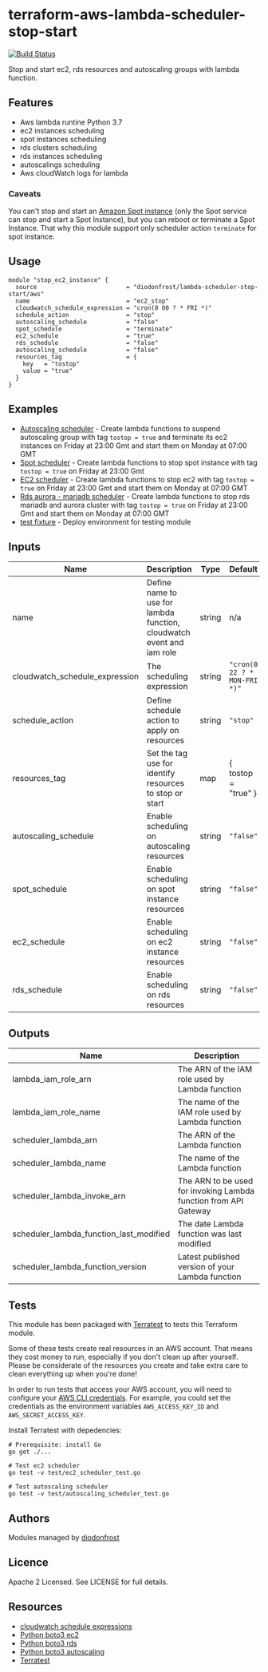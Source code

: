 # terraform-aws-lambda-scheduler-stop-start

[![Build Status](https://api.travis-ci.org/diodonfrost/terraform-aws-lambda-scheduler-stop-start.svg?branch=master)](https://travis-ci.org/diodonfrost/terraform-aws-lambda-scheduler-stop-start)

Stop and start ec2, rds resources and autoscaling groups with lambda function.

## Features

*   Aws lambda runtine Python 3.7
*   ec2 instances scheduling
*   spot instances scheduling
*   rds clusters scheduling
*   rds instances scheduling
*   autoscalings scheduling
*   Aws cloudWatch logs for lambda

### Caveats
You can't stop and start an [Amazon Spot instance](https://docs.aws.amazon.com/AWSEC2/latest/UserGuide/how-spot-instances-work.html) (only the Spot service can stop and start a Spot Instance), but you can reboot or terminate a Spot Instance. That why this module support only scheduler action `terminate` for spot instance.

## Usage
```hcl
module "stop_ec2_instance" {
  source                         = "diodonfrost/lambda-scheduler-stop-start/aws"
  name                           = "ec2_stop"
  cloudwatch_schedule_expression = "cron(0 00 ? * FRI *)"
  schedule_action                = "stop"
  autoscaling_schedule           = "false"
  spot_schedule                  = "terminate"
  ec2_schedule                   = "true"
  rds_schedule                   = "false"
  autoscaling_schedule           = "false"
  resources_tag                  = {
    key   = "tostop"
    value = "true"
  }
}
```

## Examples

*   [Autoscaling scheduler](https://github.com/diodonfrost/terraform-aws-lambda-scheduler-stop-start/tree/master/examples/autoscaling-schedule) - Create lambda functions to suspend autoscaling group with tag `tostop = true` and terminate its ec2 instances on Friday at 23:00 Gmt and start them on Monday at 07:00 GMT
*   [Spot scheduler](https://github.com/diodonfrost/terraform-aws-lambda-scheduler-stop-start/tree/master/examples/spot-schedule) - Create lambda functions to stop spot instance with tag `tostop = true` on Friday at 23:00 Gmt
*   [EC2 scheduler](https://github.com/diodonfrost/terraform-aws-lambda-scheduler-stop-start/tree/master/examples/ec2-schedule) - Create lambda functions to stop ec2 with tag `tostop = true` on Friday at 23:00 Gmt and start them on Monday at 07:00 GMT
*   [Rds aurora - mariadb scheduler](https://github.com/diodonfrost/terraform-aws-lambda-scheduler-stop-start/tree/master/examples/rds-schedule) - Create lambda functions to stop rds mariadb and aurora cluster with tag `tostop = true` on Friday at 23:00 Gmt and start them on Monday at 07:00 GMT
*   [test fixture](https://github.com/diodonfrost/terraform-aws-lambda-scheduler-stop-start/tree/master/examples/test_fixture) - Deploy environment for testing module

<!-- BEGINNING OF PRE-COMMIT-TERRAFORM DOCS HOOK -->

## Inputs

| Name | Description | Type | Default | Required |
|------|-------------|------|---------|----------|
| name | Define name to use for lambda function, cloudwatch event and iam role | string | n/a | yes |
| cloudwatch_schedule_expression | The scheduling expression | string | `"cron(0 22 ? * MON-FRI *)"` | yes |
| schedule_action | Define schedule action to apply on resources | string | `"stop"` | yes |
| resources_tag | Set the tag use for identify resources to stop or start | map | { tostop = "true" } | yes |
| autoscaling_schedule | Enable scheduling on autoscaling resources | string | `"false"` | no |
| spot_schedule | Enable scheduling on spot instance resources | string | `"false"` | no |
| ec2_schedule | Enable scheduling on ec2 instance resources | string | `"false"` | no |
| rds_schedule | Enable scheduling on rds resources | string | `"false"` | no |

## Outputs

| Name | Description |
|------|-------------|
| lambda_iam_role_arn | The ARN of the IAM role used by Lambda function |
| lambda_iam_role_name | The name of the IAM role used by Lambda function |
| scheduler_lambda_arn | The ARN of the Lambda function |
| scheduler_lambda_name | The name of the Lambda function |
| scheduler_lambda_invoke_arn | The ARN to be used for invoking Lambda function from API Gateway |
| scheduler_lambda_function_last_modified | The date Lambda function was last modified |
| scheduler_lambda_function_version | Latest published version of your Lambda function |

<!-- END OF PRE-COMMIT-TERRAFORM DOCS HOOK -->

## Tests

This module has been packaged with [Terratest](https://github.com/gruntwork-io/terratest) to tests this Terraform module.

Some of these tests create real resources in an AWS account. That means they cost money to run, especially if you don't clean up after yourself. Please be considerate of the resources you create and take extra care to clean everything up when you're done!

In order to run tests that access your AWS account, you will need to configure your [AWS CLI
credentials](https://docs.aws.amazon.com/cli/latest/userguide/cli-chap-getting-started.html). For example, you could
set the credentials as the environment variables `AWS_ACCESS_KEY_ID` and `AWS_SECRET_ACCESS_KEY`.

Install Terratest with depedencies:

```shell
# Prerequisite: install Go
go get ./...
```

```shell
# Test ec2 scheduler
go test -v test/ec2_scheduler_test.go

# Test autoscaling scheduler
go test -v test/autoscaling_scheduler_test.go
```

## Authors

Modules managed by [diodonfrost](https://github.com/diodonfrost)

## Licence

Apache 2 Licensed. See LICENSE for full details.

## Resources

*   [cloudwatch schedule expressions](https://docs.aws.amazon.com/AmazonCloudWatch/latest/events/ScheduledEvents.html)
*   [Python boto3 ec2](https://boto3.amazonaws.com/v1/documentation/api/latest/reference/services/ec2.html)
*   [Python boto3 rds](https://boto3.amazonaws.com/v1/documentation/api/latest/reference/services/rds.html)
*   [Python boto3 autoscaling](https://boto3.amazonaws.com/v1/documentation/api/latest/reference/services/autoscaling.html)
*   [Terratest](https://github.com/gruntwork-io/terratest)
